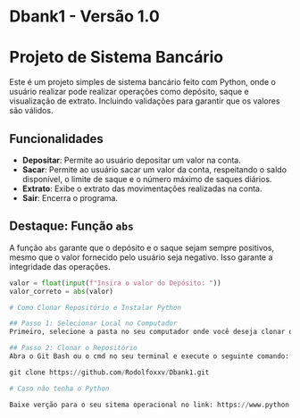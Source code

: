 # Dbank1 - Versão 1.0
# Projeto de Sistema Bancário

Este é um projeto simples de sistema bancário feito com Python, onde o usuário realizar pode realizar operações como depósito, saque e visualização de extrato. Incluindo validações para garantir que os valores são válidos.

## Funcionalidades

- **Depositar**: Permite ao usuário depositar um valor na conta.
- **Sacar**: Permite ao usuário sacar um valor da conta, respeitando o saldo disponível, o limite de saque e o número máximo de saques diários.
- **Extrato**: Exibe o extrato das movimentações realizadas na conta.
- **Sair**: Encerra o programa.

## Destaque: Função `abs`

A função `abs` garante que o depósito e o saque sejam sempre positivos, mesmo que o valor fornecido pelo usuário seja negativo. Isso garante a integridade das operações.

```python
valor = float(input(f"Insira o valor do Depósito: "))
valor_correto = abs(valor)

# Como Clonar Repositório e Instalar Python

## Passo 1: Selecionar Local no Computador
Primeiro, selecione a pasta no seu computador onde você deseja clonar o repositório.

## Passo 2: Clonar o Repositório
Abra o Git Bash ou o cmd no seu terminal e execute o seguinte comando:

git clone https://github.com/Rodolfoxxv/Dbank1.git

# Caso não tenha o Python

Baixe verção para o seu sitema operacional no link: https://www.python.org/downloads/



